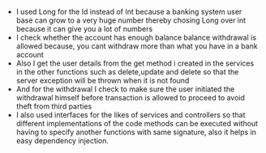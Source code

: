 - I used Long for the Id instead of Int because a banking system user base can grow to a very huge number thereby chosing Long over int because it can give you a lot of numbers 
- I check whether the account has enough balance balance withdrawal is allowed because, you cant withdraw more than what you have in a bank account
- Also I get the user details from the get method i created in the services in the other functions such as delete,update and delete so that the server exception will be thrown when it is not found
- And for the withdrawal I check to make sure the user initiated the withdrawal himself before transaction is allowed to proceed to avoid theft from third parties
- I also used interfaces for the likes of services and controllers so that different implementations of the code methods can be executed without having to specify another functions with same signature, also it helps in easy dependency injection. 